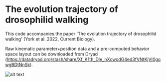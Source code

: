 # The evolution trajectory of drosophilid walking
This code accompanies the paper 'The evolution trajectory of drosophilid walking' (York et al. 2022, Current Biology). 

Raw kinematic parameter+position data and a pre-computed behavior space layout can be downloaded from Dryad (https://datadryad.org/stash/share/Xf_K1th_Dle_nXcwodG4ed3fVNtKjVI0gowgBDtNnSk). 

![alt text](https://github.com/ryanayork/fly_locomotor_evolution/blob/main/etc/banner.png)
